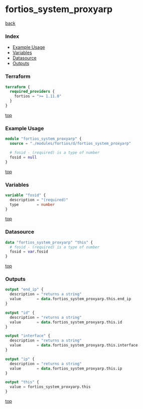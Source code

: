 # fortios_system_proxyarp

[back](../fortios.md)

### Index

- [Example Usage](#example-usage)
- [Variables](#variables)
- [Datasource](#datasource)
- [Outputs](#outputs)

### Terraform

```terraform
terraform {
  required_providers {
    fortios = ">= 1.11.0"
  }
}
```

[top](#index)

### Example Usage

```terraform
module "fortios_system_proxyarp" {
  source = "./modules/fortios/d/fortios_system_proxyarp"

  # fosid - (required) is a type of number
  fosid = null
}
```

[top](#index)

### Variables

```terraform
variable "fosid" {
  description = "(required)"
  type        = number
}
```

[top](#index)

### Datasource

```terraform
data "fortios_system_proxyarp" "this" {
  # fosid - (required) is a type of number
  fosid = var.fosid
}
```

[top](#index)

### Outputs

```terraform
output "end_ip" {
  description = "returns a string"
  value       = data.fortios_system_proxyarp.this.end_ip
}

output "id" {
  description = "returns a string"
  value       = data.fortios_system_proxyarp.this.id
}

output "interface" {
  description = "returns a string"
  value       = data.fortios_system_proxyarp.this.interface
}

output "ip" {
  description = "returns a string"
  value       = data.fortios_system_proxyarp.this.ip
}

output "this" {
  value = fortios_system_proxyarp.this
}
```

[top](#index)
